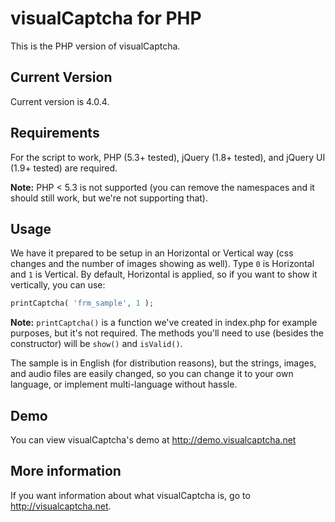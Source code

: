 # visualCaptcha for PHP

This is the PHP version of visualCaptcha.

## Current Version

Current version is 4.0.4.

## Requirements

For the script to work, PHP (5.3+ tested), jQuery (1.8+ tested), and jQuery UI (1.9+ tested) are required.

**Note:** PHP < 5.3 is not supported (you can remove the namespaces and it should still work, but we're not supporting that).

## Usage

We have it prepared to be setup in an Horizontal or Vertical way (css changes and the number of images showing as well). Type `0` is Horizontal and `1` is Vertical. By default, Horizontal is applied, so if you want to show it vertically, you can use:

```php
printCaptcha( 'frm_sample', 1 );
```

**Note:** `printCaptcha()` is a function we've created in index.php for example purposes, but it's not required. The methods you'll need to use (besides the constructor) will be `show()` and `isValid()`.

The sample is in English (for distribution reasons), but the strings, images, and audio files are easily changed, so you can change it to your own language, or implement multi-language without hassle.

## Demo

You can view visualCaptcha's demo at http://demo.visualcaptcha.net

## More information

If you want information about what visualCaptcha is, go to http://visualcaptcha.net.